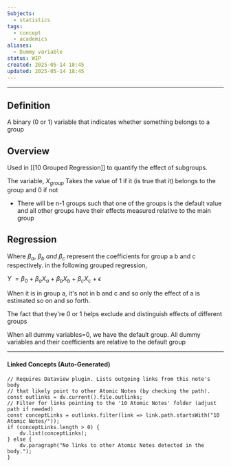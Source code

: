 ```yaml
---
Subjects:
  - statistics
tags:
  - concept
  - academics
aliases:
  - Dummy variable
status: WIP
created: 2025-05-14 18:45
updated: 2025-05-14 18:45
---
```

---

## Definition 
A binary (0 or 1) variable that indicates whether something belongs to a group 

## Overview 
Used in [[10 Grouped Regression]] to quantify the effect of subgroups. 

The variable, $X_{group}$
Takes the value of 1 if it (is true that it) belongs to the group and 0 if not

- There will  be n-1 groups such that one of the groups is the default value and all other groups have their effects measured relative to the main group 
## Regression 
Where $\beta_a,\ \beta_b\ and\ \beta_c$  represent the coefficients for group a b and c respectively. in the following grouped regression, 

$Y\ = \beta_0\ +\ \beta_aX_a\ +\ \beta_bX_b\ +\ \beta_cX_c\ + \ \epsilon$ 

When it is in group a, it's not in b and c and so only the effect of a is estimated so on and so forth. 

The fact that they're 0 or 1 helps exclude and distinguish effects of different groups

When all dummy variables=0, we have the default group. All dummy variables and their coefficients are relative to the default group


---
#### Linked Concepts (Auto-Generated)
```dataviewjs
// Requires Dataview plugin. Lists outgoing links from this note's body
// that likely point to other Atomic Notes (by checking the path).
const outlinks = dv.current().file.outlinks;
// Filter for links pointing to the '10 Atomic Notes' folder (adjust path if needed)
const conceptLinks = outlinks.filter(link => link.path.startsWith("10 Atomic Notes/"));
if (conceptLinks.length > 0) {
    dv.list(conceptLinks);
} else {
    dv.paragraph("No links to other Atomic Notes detected in the body.");
}
```



